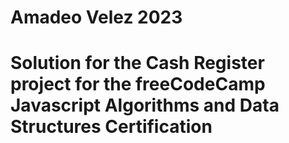# Amadeo Velez 2023

# Solution for the Cash Register project for the freeCodeCamp Javascript Algorithms and Data Structures Certification